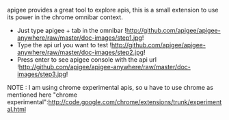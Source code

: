 apigee provides a great tool to explore apis, this is a small extension to use its power in the chrome omnibar context.

* Just type apigee + tab in the omnibar
!http://github.com/apigee/apigee-anywhere/raw/master/doc-images/step1.jpg!
* Type the api url you want to test
!http://github.com/apigee/apigee-anywhere/raw/master/doc-images/step2.jpg!
* Press enter to see apigee console with the api url
!http://github.com/apigee/apigee-anywhere/raw/master/doc-images/step3.jpg!

NOTE : I am using chrome experimental apis, so u have to use chrome as mentioned here "chrome experimental":http://code.google.com/chrome/extensions/trunk/experimental.html